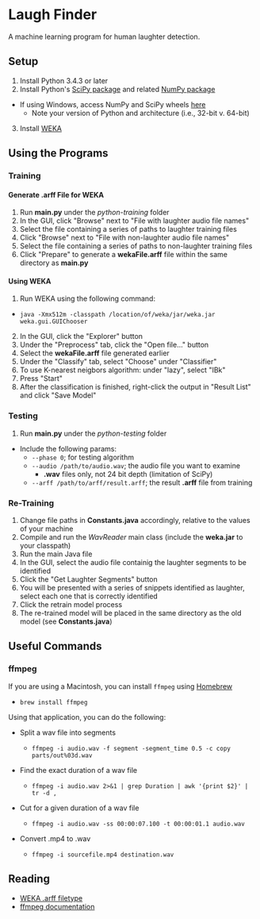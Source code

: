 # Laugh Finder
A machine learning program for human laughter detection.

## Setup
1. Install Python 3.4.3 or later
2. Install Python's [SciPy package](http://www.scipy.org/) and related [NumPy package](http://www.numpy.org/)
  - If using Windows, access NumPy and SciPy wheels [here](http://www.lfd.uci.edu/~gohlke/pythonlibs/#numpy)
    - Note your version of Python and architecture (i.e., 32-bit v. 64-bit)
3. Install [WEKA](http://www.cs.waikato.ac.nz/ml/weka/)

## Using the Programs

### Training

#### Generate .arff File for WEKA
1. Run **main.py** under the *python-training* folder
2. In the GUI, click "Browse" next to "File with laughter audio file names"
3. Select the file containing a series of paths to laughter training files
4. Click "Browse" next to "File with non-laughter audio file names"
5. Select the file containing a series of paths to non-laughter training files
6. Click "Prepare" to generate a **wekaFile.arff** file within the same directory as **main.py**

#### Using WEKA
1. Run WEKA using the following command:
  - `java -Xmx512m -classpath /location/of/weka/jar/weka.jar weka.gui.GUIChooser`
2. In the GUI, click the "Explorer" button
3. Under the "Preprocess" tab, click the "Open file..." button
4. Select the **wekaFile.arff** file generated earlier
5. Under the "Classify" tab, select "Choose" under "Classifier"
6. To use K-nearest neigbors algorithm: under "lazy", select "IBk"
7. Press "Start"
8. After the classification is finished, right-click the output in "Result List" and click "Save Model"

### Testing
1. Run **main.py** under the *python-testing* folder
  - Include the following params:
    - `--phase 0`; for testing algorithm
    - `--audio /path/to/audio.wav`; the audio file you want to examine
      - **.wav** files only, not 24 bit depth (limitation of SciPy)
    - `--arff /path/to/arff/result.arff`; the result **.arff** file from training

### Re-Training
1. Change file paths in **Constants.java** accordingly, relative to the values of your machine
2. Compile and run the *WavReader* main class (include the **weka.jar** to your classpath)
3. Run the main Java file
4. In the GUI, select the audio file containig the laughter segments to be identified
5. Click the "Get Laughter Segments" button
6. You will be presented with a series of snippets identified as laughter, select each one that is correctly identified
7. Click the retrain model process
8. The re-trained model will be placed in the same directory as the old model (see **Constants.java**)

## Useful Commands

### ffmpeg
If you are using a Macintosh, you can install `ffmpeg` using [Homebrew](http://brew.sh/)
- `brew install ffmpeg`

Using that application, you can do the following:

- Split a wav file into segments
  - `ffmpeg -i audio.wav -f segment -segment_time 0.5 -c copy parts/out%03d.wav`

- Find the exact duration of a wav file
  - `ffmpeg -i audio.wav 2>&1 | grep Duration | awk '{print $2}' | tr -d ,`

- Cut for a given duration of a wav file
  - `ffmpeg -i audio.wav -ss 00:00:07.100 -t 00:00:01.1 audio.wav`

- Convert .mp4 to .wav
  - `ffmpeg -i sourcefile.mp4 destination.wav`

## Reading
- [WEKA .arff filetype](https://weka.wikispaces.com/ARFF+%28developer+version%29)
- [ffmpeg documentation](https://www.ffmpeg.org/ffmpeg.html)
